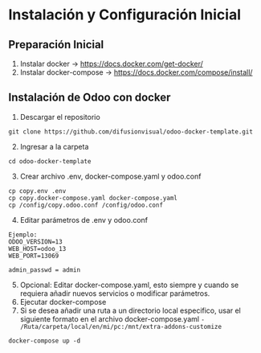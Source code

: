 

# Instalación y Configuración Inicial

## Preparación Inicial
1. Instalar docker -> https://docs.docker.com/get-docker/
2. Instalar docker-compose -> https://docs.docker.com/compose/install/

## Instalación de Odoo con docker
1. Descargar el repositorio
~~~
git clone https://github.com/difusionvisual/odoo-docker-template.git
~~~
2. Ingresar a la carpeta 
~~~
cd odoo-docker-template
~~~
3. Crear archivo .env, docker-compose.yaml y odoo.conf
~~~
cp copy.env .env
cp copy.docker-compose.yaml docker-compose.yaml
cp /config/copy.odoo.conf /config/odoo.conf
~~~
4. Editar parámetros de .env y odoo.conf
~~~
Ejemplo:
ODOO_VERSION=13
WEB_HOST=odoo_13
WEB_PORT=13069

admin_passwd = admin
~~~
5. Opcional: Editar docker-compose.yaml, esto siempre y cuando se requiera añadir nuevos servicios o modificar parámetros.
6. Ejecutar docker-compose
7. Si se desea añadir una ruta a un directorio local especifico, usar el siguiente formato en el archivo docker-compose.yaml 
 `- /Ruta/carpeta/local/en/mi/pc:/mnt/extra-addons-customize`
~~~
docker-compose up -d
~~~